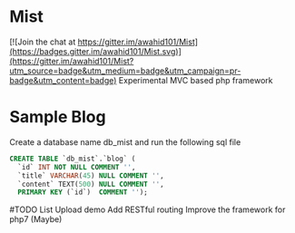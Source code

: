 # Mist

[![Join the chat at https://gitter.im/awahid101/Mist](https://badges.gitter.im/awahid101/Mist.svg)](https://gitter.im/awahid101/Mist?utm_source=badge&utm_medium=badge&utm_campaign=pr-badge&utm_content=badge)
Experimental MVC based php framework

# Sample Blog

Create a database name db_mist and run the following sql file

```sql
CREATE TABLE `db_mist`.`blog` (
  `id` INT NOT NULL COMMENT '',
  `title` VARCHAR(45) NULL COMMENT '',
  `content` TEXT(500) NULL COMMENT '',
  PRIMARY KEY (`id`)  COMMENT '');
```

#TODO List
Upload demo
Add RESTful routing
Improve the framework for php7 (Maybe)

